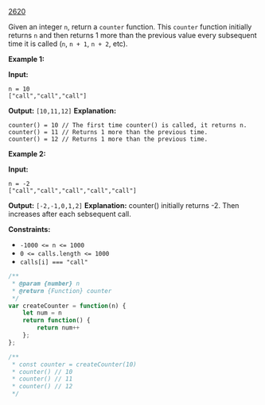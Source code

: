 [2620](https://leetcode.com/problems/counter)

Given an integer `n`, return a `counter` function. This `counter` function initially returns `n` and then returns 1 more than the previous value every subsequent time it is called (`n`, `n + 1`, `n + 2`, etc).

**Example 1:**

**Input:** 
```
n = 10 
["call","call","call"]
```
**Output:** `[10,11,12]`
**Explanation:** 
```
counter() = 10 // The first time counter() is called, it returns n.
counter() = 11 // Returns 1 more than the previous time.
counter() = 12 // Returns 1 more than the previous time.
```

**Example 2:**

**Input:** 
```
n = -2
["call","call","call","call","call"]
```
**Output:** `[-2,-1,0,1,2]`
**Explanation:** counter() initially returns -2. Then increases after each sebsequent call.

**Constraints:**

- `-1000 <= n <= 1000`
- `0 <= calls.length <= 1000`
- `calls[i] === "call"`

```js
/**
 * @param {number} n
 * @return {Function} counter
 */
var createCounter = function(n) {
    let num = n
    return function() {
        return num++
    };
};

/** 
 * const counter = createCounter(10)
 * counter() // 10
 * counter() // 11
 * counter() // 12
 */
```
